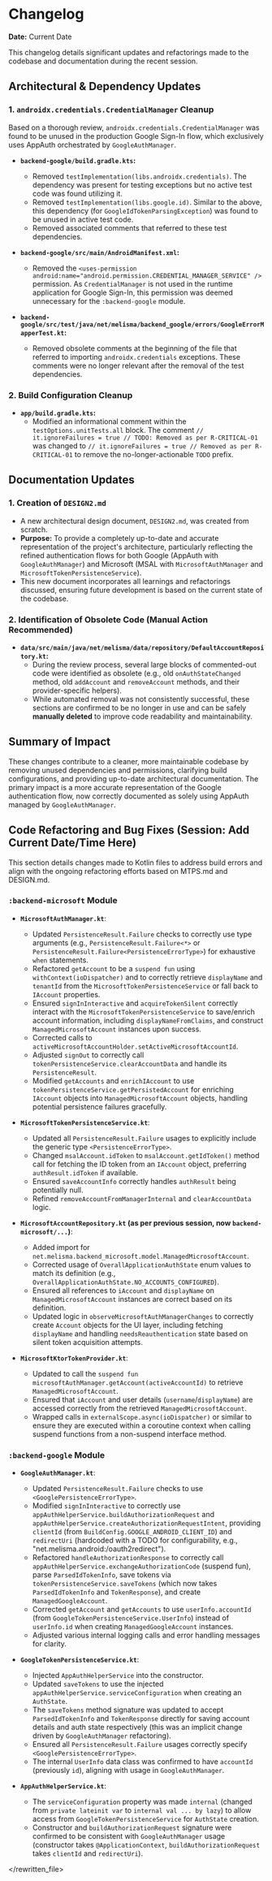 # Changelog

**Date:** Current Date

This changelog details significant updates and refactorings made to the codebase and documentation
during the recent session.

## Architectural & Dependency Updates

### 1. `androidx.credentials.CredentialManager` Cleanup

Based on a thorough review, `androidx.credentials.CredentialManager` was found to be unused in the
production Google Sign-In flow, which exclusively uses AppAuth orchestrated by `GoogleAuthManager`.

* **`backend-google/build.gradle.kts`:**
    * Removed `testImplementation(libs.androidx.credentials)`. The dependency was present for
      testing exceptions but no active test code was found utilizing it.
    * Removed `testImplementation(libs.google.id)`. Similar to the above, this dependency (for
      `GoogleIdTokenParsingException`) was found to be unused in active test code.
    * Removed associated comments that referred to these test dependencies.

* **`backend-google/src/main/AndroidManifest.xml`:**
    * Removed the `<uses-permission android:name="android.permission.CREDENTIAL_MANAGER_SERVICE" />`
      permission. As `CredentialManager` is not used in the runtime application for Google Sign-In,
      this permission was deemed unnecessary for the `:backend-google` module.

* **`backend-google/src/test/java/net/melisma/backend_google/errors/GoogleErrorMapperTest.kt`:**
    * Removed obsolete comments at the beginning of the file that referred to importing
      `androidx.credentials` exceptions. These comments were no longer relevant after the removal of
      the test dependencies.

### 2. Build Configuration Cleanup

* **`app/build.gradle.kts`:**
    * Modified an informational comment within the `testOptions.unitTests.all` block. The comment
      `// it.ignoreFailures = true // TODO: Removed as per R-CRITICAL-01` was changed to
      `// it.ignoreFailures = true // Removed as per R-CRITICAL-01` to remove the
      no-longer-actionable `TODO` prefix.

## Documentation Updates

### 1. Creation of `DESIGN2.md`

* A new architectural design document, `DESIGN2.md`, was created from scratch.
* **Purpose:** To provide a completely up-to-date and accurate representation of the project's
  architecture, particularly reflecting the refined authentication flows for both Google (AppAuth
  with `GoogleAuthManager`) and Microsoft (MSAL with `MicrosoftAuthManager` and
  `MicrosoftTokenPersistenceService`).
* This new document incorporates all learnings and refactorings discussed, ensuring future
  development is based on the current state of the codebase.

### 2. Identification of Obsolete Code (Manual Action Recommended)

* **`data/src/main/java/net/melisma/data/repository/DefaultAccountRepository.kt`:**
    * During the review process, several large blocks of commented-out code were identified as
      obsolete (e.g., old `onAuthStateChanged` method, old `addAccount` and `removeAccount` methods,
      and their provider-specific helpers).
    * While automated removal was not consistently successful, these sections are confirmed to be no
      longer in use and can be safely **manually deleted** to improve code readability and
      maintainability.

## Summary of Impact

These changes contribute to a cleaner, more maintainable codebase by removing unused dependencies
and permissions, clarifying build configurations, and providing up-to-date architectural
documentation. The primary impact is a more accurate representation of the Google authentication
flow, now correctly documented as solely using AppAuth managed by `GoogleAuthManager`. 

## Code Refactoring and Bug Fixes (Session: Add Current Date/Time Here)

This section details changes made to Kotlin files to address build errors and align with the ongoing
refactoring efforts based on MTPS.md and DESIGN.md.

### `:backend-microsoft` Module

* **`MicrosoftAuthManager.kt`**:
    * Updated `PersistenceResult.Failure` checks to correctly use type arguments (e.g.,
      `PersistenceResult.Failure<*>` or `PersistenceResult.Failure<PersistenceErrorType>`) for
      exhaustive `when` statements.
    * Refactored `getAccount` to be a `suspend fun` using `withContext(ioDispatcher)` and to
      correctly retrieve `displayName` and `tenantId` from the `MicrosoftTokenPersistenceService` or
      fall back to `IAccount` properties.
    * Ensured `signInInteractive` and `acquireTokenSilent` correctly interact with the
      `MicrosoftTokenPersistenceService` to save/enrich account information, including
      `displayNameFromClaims`, and construct `ManagedMicrosoftAccount` instances upon success.
    * Corrected calls to `activeMicrosoftAccountHolder.setActiveMicrosoftAccountId`.
    * Adjusted `signOut` to correctly call `tokenPersistenceService.clearAccountData` and handle its
      `PersistenceResult`.
    * Modified `getAccounts` and `enrichIAccount` to use
      `tokenPersistenceService.getPersistedAccount` for enriching `IAccount` objects into
      `ManagedMicrosoftAccount` objects, handling potential persistence failures gracefully.

* **`MicrosoftTokenPersistenceService.kt`**:
    * Updated all `PersistenceResult.Failure` usages to explicitly include the generic type
      `<PersistenceErrorType>`.
    * Changed `msalAccount.idToken` to `msalAccount.getIdToken()` method call for fetching the ID
      token from an `IAccount` object, preferring `authResult.idToken` if available.
    * Ensured `saveAccountInfo` correctly handles `authResult` being potentially null.
    * Refined `removeAccountFromManagerInternal` and `clearAccountData` logic.

* **`MicrosoftAccountRepository.kt` (as per previous session, now `backend-microsoft/...`)**:
    * Added import for `net.melisma.backend_microsoft.model.ManagedMicrosoftAccount`.
    * Corrected usage of `OverallApplicationAuthState` enum values to match its definition (e.g.,
      `OverallApplicationAuthState.NO_ACCOUNTS_CONFIGURED`).
    * Ensured all references to `iAccount` and `displayName` on `ManagedMicrosoftAccount` instances
      are correct based on its definition.
    * Updated logic in `observeMicrosoftAuthManagerChanges` to correctly create `Account` objects
      for the UI layer, including fetching `displayName` and handling `needsReauthentication` state
      based on silent token acquisition attempts.

* **`MicrosoftKtorTokenProvider.kt`**:
    * Updated to call the `suspend fun microsoftAuthManager.getAccount(activeAccountId)` to retrieve
      `ManagedMicrosoftAccount`.
    * Ensured that `iAccount` and user details (`username`/`displayName`) are accessed correctly
      from the retrieved `ManagedMicrosoftAccount`.
    * Wrapped calls in `externalScope.async(ioDispatcher)` or similar to ensure they are executed
      within a coroutine context when calling suspend functions from a non-suspend interface method.

### `:backend-google` Module

* **`GoogleAuthManager.kt`**:
    * Updated `PersistenceResult.Failure` checks to use `<GooglePersistenceErrorType>`.
    * Modified `signInInteractive` to correctly use `appAuthHelperService.buildAuthorizationRequest`
      and `appAuthHelperService.createAuthorizationRequestIntent`, providing `clientId` (from
      `BuildConfig.GOOGLE_ANDROID_CLIENT_ID`) and `redirectUri` (hardcoded with a TODO for
      configurability, e.g., "net.melisma.android:/oauth2redirect").
    * Refactored `handleAuthorizationResponse` to correctly call
      `appAuthHelperService.exchangeAuthorizationCode` (suspend fun), parse `ParsedIdTokenInfo`,
      save tokens via `tokenPersistenceService.saveTokens` (which now takes `ParsedIdTokenInfo` and
      `TokenResponse`), and create `ManagedGoogleAccount`.
    * Corrected `getAccount` and `getAccounts` to use `userInfo.accountId` (from
      `GoogleTokenPersistenceService.UserInfo`) instead of `userInfo.id` when creating
      `ManagedGoogleAccount` instances.
    * Adjusted various internal logging calls and error handling messages for clarity.

* **`GoogleTokenPersistenceService.kt`**:
    * Injected `AppAuthHelperService` into the constructor.
    * Updated `saveTokens` to use the injected `appAuthHelperService.serviceConfiguration` when
      creating an `AuthState`.
    * The `saveTokens` method signature was updated to accept `ParsedIdTokenInfo` and
      `TokenResponse` directly for saving account details and auth state respectively (this was an
      implicit change driven by `GoogleAuthManager` refactoring).
    * Ensured all `PersistenceResult.Failure` usages correctly specify
      `<GooglePersistenceErrorType>`.
    * The internal `UserInfo` data class was confirmed to have `accountId` (previously `id`),
      aligning with usage in `GoogleAuthManager`.

* **`AppAuthHelperService.kt`**:
    * The `serviceConfiguration` property was made `internal` (changed from `private lateinit var`
      to `internal val ... by lazy`) to allow access from `GoogleTokenPersistenceService` for
      `AuthState` creation.
    * Constructor and `buildAuthorizationRequest` signature were confirmed to be consistent with
      `GoogleAuthManager` usage (constructor takes `@ApplicationContext`,
      `buildAuthorizationRequest` takes `clientId` and `redirectUri`).

</rewritten_file> 